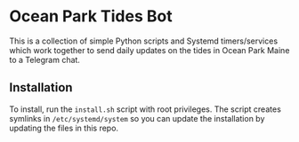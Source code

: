 # Ocean Park Tides Bot
This is a collection of simple Python scripts and Systemd timers/services which work together to send daily updates on the tides in Ocean Park Maine to a Telegram chat.

## Installation
To install, run the `install.sh` script with root privileges. The script creates symlinks in `/etc/systemd/system` so you can update the installation by updating the files in this repo.
